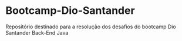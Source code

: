 # Bootcamp-Dio-Santander
Repositório destinado para a resolução dos desafios do bootcamp Dio Santander Back-End Java 
